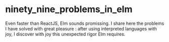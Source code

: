 # ninety_nine_problems_in_elm

Even faster than ReactJS, Elm sounds promissing.
I share here the problems I have solved with great pleasure : after using interpreted languages with joy, I discover with joy this unexpected rigor Elm requires.

